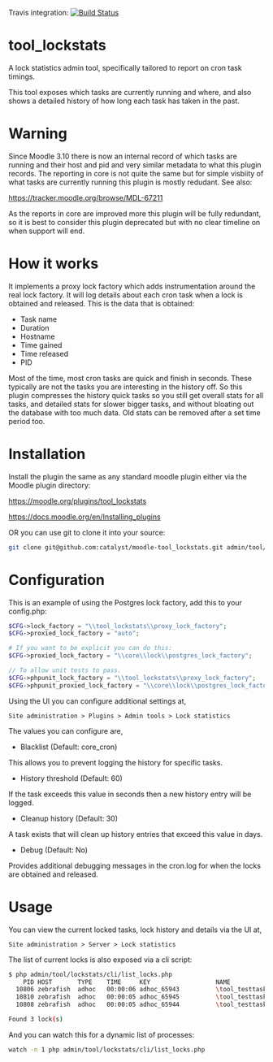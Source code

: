 Travis integration: [![Build Status](https://travis-ci.org/catalyst/moodle-tool_lockstats.svg?branch=master)](https://travis-ci.org/catalyst/moodle-tool_lockstats)

# tool_lockstats

A lock statistics admin tool, specifically tailored to report on cron task timings.

This tool exposes which tasks are currently running and where, and also shows a detailed
history of how long each task has taken in the past.

# Warning

Since Moodle 3.10 there is now an internal record of which tasks are running and their host
and pid and very similar metadata to what this plugin records. The reporting in core is not
quite the same but for simple visbiity of what tasks are currently running this plugin is
mostly redudant. See also:

https://tracker.moodle.org/browse/MDL-67211

As the reports in core are improved more this plugin will be fully redundant, so it is best
to consider this plugin deprecated but with no clear timeline on when support will end.

# How it works

It implements a proxy lock factory which adds instrumentation around the real lock factory.
It will log details about each cron task when a lock is obtained and released.
This is the data that is obtained:

- Task name
- Duration
- Hostname
- Time gained
- Time released
- PID

Most of the time, most cron tasks are quick and finish in seconds. These typically are not the
tasks you are interesting in the history off. So this plugin compresses the history quick tasks
so you still get overall stats for all tasks, and detailed stats for slower bigger tasks, and
without bloating out the database with too much data. Old stats can be removed after a set
time period too.

# Installation

Install the plugin the same as any standard moodle plugin either via the Moodle plugin directory:

https://moodle.org/plugins/tool_lockstats

https://docs.moodle.org/en/Installing_plugins

OR you can use git to clone it into your source:

```bash
git clone git@github.com:catalyst/moodle-tool_lockstats.git admin/tool/lockstats
```

# Configuration

This is an example of using the Postgres lock factory, add this to your config.php:

```php
$CFG->lock_factory = "\\tool_lockstats\\proxy_lock_factory";
$CFG->proxied_lock_factory = "auto";

# If you want to be explicit you can do this:
$CFG->proxied_lock_factory = "\\core\\lock\\postgres_lock_factory";

// To allow unit tests to pass.
$CFG->phpunit_lock_factory = "\\tool_lockstats\\proxy_lock_factory";
$CFG->phpunit_proxied_lock_factory = "\\core\\lock\\postgres_lock_factory";
```

Using the UI you can configure additional settings at,

`Site administration > Plugins > Admin tools > Lock statistics`

The values you can configure are,

- Blacklist (Default: core_cron)

This allows you to prevent logging the history for specific tasks.

- History threshold (Default: 60)

If the task exceeds this value in seconds then a new history entry will be logged.

- Cleanup history (Default: 30)

A task exists that will clean up history entries that exceed this value in days.

- Debug (Default: No)

Provides additional debugging messages in the cron.log for when the locks are obtained and released.

# Usage

You can view the current locked tasks, lock history and details via the UI at,

`Site administration > Server > Lock statistics`

The list of current locks is also exposed via a cli script:

```sh
$ php admin/tool/lockstats/cli/list_locks.php 
    PID HOST       TYPE    TIME     KEY                  NAME                                    
  10806 zebrafish  adhoc   00:00:06 adhoc_65943          \tool_testtasks\task\timed_adhoc_task   
  10810 zebrafish  adhoc   00:00:05 adhoc_65945          \tool_testtasks\task\timed_adhoc_task   
  10808 zebrafish  adhoc   00:00:05 adhoc_65944          \tool_testtasks\task\timed_adhoc_task   

Found 3 lock(s)
```

And you can watch this for a dynamic list of processes:

```sh
watch -n 1 php admin/tool/lockstats/cli/list_locks.php
```

